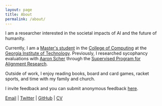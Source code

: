 ```yaml
---
layout: page
title: About
permalink: /about/
---
```


I am a researcher interested in the societal impacts of AI and the future of humanity.

Currently, I am a [Master's student](https://omscs.gatech.edu/) in the [College of Computing](https://www.cc.gatech.edu/) at the [Georgia Institute of Technology](https://www.gatech.edu/). Previously, I researched sycophancy evaluations with [Aaron Scher](https://ascher8.github.io/) through the [Supervised Program for Alignment Research](https://sparai.org/).

Outside of work, I enjoy reading books, board and card games, racket sports, and time with my family and church.

I invite feedback and you can submit anonymous feedback [here](https://www.admonymous.co/michael-lo).

[Email](mailto:michael@lomichael.net) \| [Twitter](https://twitter.com/lomichael_net) \| [GitHub](https://github.com/lomichael) \| [CV](https://lomichael.net)

